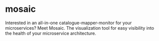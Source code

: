 # mosaic
Interested in an all-in-one catalogue-mapper-monitor for your microservices? Meet Mosaic. 
The visualization tool for easy visibility into the health of your microservice architecture. 
